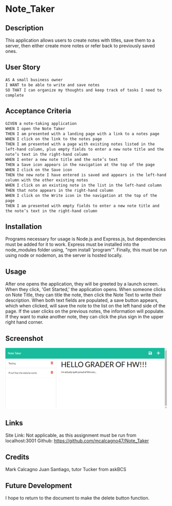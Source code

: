 # Note_Taker

## Description
This application allows users to create notes with titles, save them to a server, then either create more notes or refer back to previously saved ones.


## User Story

```
AS A small business owner
I WANT to be able to write and save notes
SO THAT I can organize my thoughts and keep track of tasks I need to complete
```


## Acceptance Criteria

```
GIVEN a note-taking application
WHEN I open the Note Taker
THEN I am presented with a landing page with a link to a notes page
WHEN I click on the link to the notes page
THEN I am presented with a page with existing notes listed in the left-hand column, plus empty fields to enter a new note title and the note’s text in the right-hand column
WHEN I enter a new note title and the note’s text
THEN a Save icon appears in the navigation at the top of the page
WHEN I click on the Save icon
THEN the new note I have entered is saved and appears in the left-hand column with the other existing notes
WHEN I click on an existing note in the list in the left-hand column
THEN that note appears in the right-hand column
WHEN I click on the Write icon in the navigation at the top of the page
THEN I am presented with empty fields to enter a new note title and the note’s text in the right-hand column
```


## Installation
Programs necessary for usage is Node.js and Express.js, but dependencies must be added for it to work.  Express must be installed into the node_modules folder using, "npm install 'program'".  Finally, this must be run using node or nodemon, as the server is hosted locally.


## Usage
After one opens the application, they will be greeted by a launch screen.  When they click, 'Get Started,' the application opens.  When someone clicks on Note Title, they can title the note, then click the Note Text to write their description.  When both text fields are populated, a save button appears, which when clicked, will save the note to the list on the left hand side of the page.  If the user clicks on the previous notes, the information will populate.  If they want to make another note, they can click the plus sign in the upper right hand corner.




## Screenshot
![Screenshot](./Assets/notetaker.png)


## Links
Site Link: Not applicable, as this assignment must be run from localhost:3001 
Github: https://github.com/mcalcagno47/Note_Taker  


## Credits
Mark Calcagno
Juan Santiago, tutor
Tucker from askBCS

## Future Development
I hope to return to the document to make the delete button function.  
